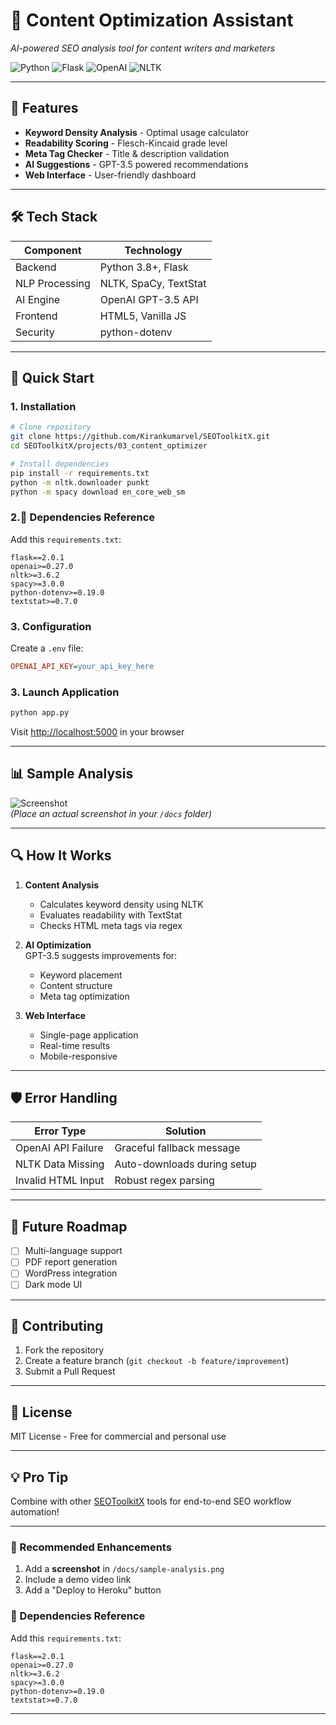 # 🚀 Content Optimization Assistant  
*AI-powered SEO analysis tool for content writers and marketers*  

![Python](https://img.shields.io/badge/Python-3.8+-blue) ![Flask](https://img.shields.io/badge/Flask-2.0-lightgrey) ![OpenAI](https://img.shields.io/badge/OpenAI-GPT3.5-green) ![NLTK](https://img.shields.io/badge/NLP-NLTK%2FSpaCy-orange)

---

## 🌟 Features  
- **Keyword Density Analysis** - Optimal usage calculator  
- **Readability Scoring** - Flesch-Kincaid grade level  
- **Meta Tag Checker** - Title & description validation  
- **AI Suggestions** - GPT-3.5 powered recommendations  
- **Web Interface** - User-friendly dashboard  

---

## 🛠️ Tech Stack  
| Component       | Technology               |
|-----------------|--------------------------|
| Backend         | Python 3.8+, Flask       |
| NLP Processing  | NLTK, SpaCy, TextStat    |
| AI Engine       | OpenAI GPT-3.5 API       |
| Frontend        | HTML5, Vanilla JS        |
| Security        | python-dotenv            |

---

## 🚀 Quick Start  

### 1. Installation  
```bash
# Clone repository
git clone https://github.com/Kirankumarvel/SEOToolkitX.git
cd SEOToolkitX/projects/03_content_optimizer

# Install dependencies
pip install -r requirements.txt
python -m nltk.downloader punkt
python -m spacy download en_core_web_sm
```


### 2.🔗 Dependencies Reference  
Add this `requirements.txt`:  
```
flask==2.0.1
openai>=0.27.0
nltk>=3.6.2
spacy>=3.0.0
python-dotenv>=0.19.0
textstat>=0.7.0
```

### 3. Configuration  
Create a `.env` file:  
```ini
OPENAI_API_KEY=your_api_key_here
```

### 3. Launch Application  
```bash
python app.py
```
Visit [http://localhost:5000](http://localhost:5000) in your browser  

---

## 📊 Sample Analysis  
![Screenshot](docs/sample-analysis.png)  
*(Place an actual screenshot in your `/docs` folder)*  

---

## 🔍 How It Works  
1. **Content Analysis**  
   - Calculates keyword density using NLTK  
   - Evaluates readability with TextStat  
   - Checks HTML meta tags via regex  

2. **AI Optimization**  
   GPT-3.5 suggests improvements for:
   - Keyword placement  
   - Content structure  
   - Meta tag optimization  

3. **Web Interface**  
   - Single-page application  
   - Real-time results  
   - Mobile-responsive  

---

## 🛡️ Error Handling  
| Error Type          | Solution                      |
|---------------------|-------------------------------|
| OpenAI API Failure  | Graceful fallback message     |
| NLTK Data Missing   | Auto-downloads during setup   |
| Invalid HTML Input  | Robust regex parsing          |

---

## 🌱 Future Roadmap  
- [ ] Multi-language support  
- [ ] PDF report generation  
- [ ] WordPress integration  
- [ ] Dark mode UI  

---

## 🤝 Contributing  
1. Fork the repository  
2. Create a feature branch (`git checkout -b feature/improvement`)  
3. Submit a Pull Request  

---

## 📜 License  
MIT License - Free for commercial and personal use  

---

## 💡 Pro Tip  
Combine with other [SEOToolkitX](https://github.com/Kirankumarvel/SEOToolkitX) tools for end-to-end SEO workflow automation!

---

### 🎨 Recommended Enhancements  
1. Add a **screenshot** in `/docs/sample-analysis.png`  
2. Include a demo video link  
3. Add a "Deploy to Heroku" button  

### 🔗 Dependencies Reference  
Add this `requirements.txt`:  
```
flask==2.0.1
openai>=0.27.0
nltk>=3.6.2
spacy>=3.0.0
python-dotenv>=0.19.0
textstat>=0.7.0
```
---
